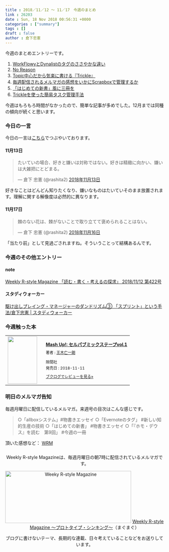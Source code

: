 ```yaml
---
title : 2018／11／12 〜 11／17　今週のまとめ
link : 26203
date : Sun, 18 Nov 2018 00:56:31 +0000
categories : ["summary"]
tags : []
draft : false
author : 倉下忠憲
---
```


今週のまとめエントリーです。
 
<ol>
<li><a href="https://rashita.net/blog/?p=26148">WorkFlowyとDynalistのタグのささやかな違い</a></li>
<li><a href="https://rashita.net/blog/?p=26157">No Reason</a></li>
<li><a href="https://rashita.net/blog/?p=26161">Topic中心だから気楽に書ける『Trickle』</a></li>
<li><a href="https://rashita.net/blog/?p=26174">毎週配信されるメルマガの感想をいかにScrapboxで管理するか</a></li>
<li><a href="https://rashita.net/blog/?p=26182">「はじめての新書」風に三冊を</a></li>
<li><a href="https://rashita.net/blog/?p=26193">Trickleを使った簡易タスク管理手法</a></li>
</ol>

今週はもろもろ時間がなかったので、簡単な記事が多めでした。12月までは同種の傾向が続くと思います。

<h3>今日の一言</h3>

今日の一言は<a href="http://twitter.com/rashita2 ">こちら</a>でつぶやいております。

<h4>11月13日</h4>

<blockquote class="twitter-tweet" data-lang="ja"><p lang="ja" dir="ltr">たいていの場合、好きと嫌いは対称ではない。好きは精緻に向かい、嫌いは大雑把にとどまる。</p>&mdash; 倉下 忠憲 (@rashita2) <a href="https://twitter.com/rashita2/status/1062358525987381249?ref_src=twsrc%5Etfw">2018年11月13日</a></blockquote>
<script async src="https://platform.twitter.com/widgets.js" charset="utf-8"></script>

好きなことはどんどん知りたくなり、嫌いなものはたいていそのまま放置されます。理解に関する解像度は必然的に異なります。

<h4>11月17日</h4>

<blockquote class="twitter-tweet" data-lang="ja"><p lang="ja" dir="ltr">棘のない花は、棘がないことで取り立てて褒められることはない。</p>&mdash; 倉下 忠憲 (@rashita2) <a href="https://twitter.com/rashita2/status/1063480013285031936?ref_src=twsrc%5Etfw">2018年11月16日</a></blockquote>
<script async src="https://platform.twitter.com/widgets.js" charset="utf-8"></script>

「当たり前」として見過ごされますね。そういうことって結構あるんです。

<h3>今週のその他エントリー</h3>

<H4>note</H4>

<a href="https://note.mu/rashita/n/n481f1af4ffe8">Weekly R-style Magazine 「読む・書く・考えるの探求」 2018/11/12 第422号</a>

<H4>スタディウォーカー</H4>

<a href="https://studywalker.jp/skillup/article/164241/">駆け出しプレイング・マネージャーのダンドリズム③ 「スプリント」という手法/倉下忠憲 | スタディウォーカー</a>

<H3>今週触った本</H3>

<div class="booklog_html"><table><tr><td class="booklog_html_image"><a href="https://www.amazon.co.jp/Mash-Up-%E3%82%BB%E3%83%AB%E3%83%91%E3%83%96%E3%83%9F%E3%83%83%E3%82%AF%E3%82%B9%E3%83%86%E3%83%BC%E3%83%97vol-1-%E7%8E%8B%E6%9C%A8%E4%BA%A1%E4%B8%80%E6%9C%97-ebook/dp/B07KF9H8TD?SubscriptionId=0AVSM5SVKRWTFMG7ZR82&tag=rashita1000-22&linkCode=xm2&camp=2025&creative=165953&creativeASIN=B07KF9H8TD" target="_blank"><img src="https://images-fe.ssl-images-amazon.com/images/I/51g1%2B0HbvEL._SL160_.jpg" width="93" height="150" style="border:0;border-radius:0;" /></a></td><td class="booklog_html_info" style="padding-left:20px;"><div class="booklog_html_title" style="margin-bottom:10px;font-size:14px;font-weight:bold;"><a href="https://www.amazon.co.jp/Mash-Up-%E3%82%BB%E3%83%AB%E3%83%91%E3%83%96%E3%83%9F%E3%83%83%E3%82%AF%E3%82%B9%E3%83%86%E3%83%BC%E3%83%97vol-1-%E7%8E%8B%E6%9C%A8%E4%BA%A1%E4%B8%80%E6%9C%97-ebook/dp/B07KF9H8TD?SubscriptionId=0AVSM5SVKRWTFMG7ZR82&tag=rashita1000-22&linkCode=xm2&camp=2025&creative=165953&creativeASIN=B07KF9H8TD" target="_blank">Mash Up!: セルパブミックステープvol.1</a></div><div style="margin-bottom:10px;"><div class="booklog_html_author" style="margin-bottom:15px;font-size:12px;;line-height:1.2em">著者 : <a href="https://booklog.jp/author/%E7%8E%8B%E6%9C%A8%E4%BA%A1%E4%B8%80%E6%9C%97" target="_blank">王木亡一朗</a></div><div class="booklog_html_manufacturer" style="margin-bottom:5px;font-size:12px;;line-height:1.2em">隙間社</div><div class="booklog_html_release" style="font-size:12px;;line-height:1.2em">発売日 : 2018-11-11</div></div><div class="booklog_html_link_amazon"><a href="https://booklog.jp/item/1/B07KF9H8TD" style="font-size:12px;" target="_blank">ブクログでレビューを見る»</a></div></td></tr></table></div>

<h3>明日のメルマガ告知</h3>

毎週月曜日に配信しているメルマガ。来週号の目次はこんな感じです。

<blockquote>
○「allboxシステム」#物書きエッセイ
○「Evernoteのタグ」 #新しい知的生産の技術
○「はじめての新書」 #物書きエッセイ
○「『ホモ・デウス』を読む　第9回」 #今週の一冊
</blockquote>


頂いた感想など：
<a class="twitter-timeline"  href="https://twitter.com/rashita2/timelines/427262290753097729"  data-widget-id="427265271171010561">WRM</a>
    <script>!function(d,s,id){var js,fjs=d.getElementsByTagName(s)[0],p=/^http:/.test(d.location)?'http':'https';if(!d.getElementById(id)){js=d.createElement(s);js.id=id;js.src=p+"://platform.twitter.com/widgets.js";fjs.parentNode.insertBefore(js,fjs);}}(document,"script","twitter-wjs");</script>


<div style="text-align:center;margin-top:25px;">
Weekly R-style Magazineは、毎週月曜日の朝7時に配信されているメルマガです。

<a href="http://www.mag2.com/m/0001185133.html" target="_blank"><img src="https://rashita.net/blog/wp-content/uploads/2010/09/mmbanner.jpg" alt="Weeky R-style Magazine" width="400" height="165" class="alignnone size-full wp-image-12201" /></a>
<a href="http://www.mag2.com/m/0001185133.html" target="_blank">Weekly R-style Magazine ～プロトタイプ・シンキング～</a>（まぐまぐ）

ブログに書けないテーマ、長期的な連載、日々考えていることなどをお送りしています。
</div> 